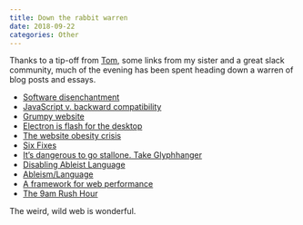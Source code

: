 ```yaml
---
title: Down the rabbit warren
date: 2018-09-22
categories: Other
---
```


Thanks to a tip-off from [Tom](https://www.twitter.com/truzyllo), some links from my sister and a great slack community, much of the evening has been spent heading down a warren of blog posts and essays.

- [Software disenchantment](http://tonsky.me/blog/disenchantment/)
- [JavaScript v. backward compatibility](http://tonsky.me/blog/compatibility/)
- [Grumpy website](https://grumpy.website)
- [Electron is flash for the desktop](https://josephg.com/blog/electron-is-flash-for-the-desktop/)
- [The website obesity crisis](http://idlewords.com/talks/website_obesity.htm)
- [Six Fixes](http://idlewords.com/talks/what_happens_next_will_amaze_you.htm#six_fixes)
- [It’s dangerous to go stallone. Take Glyphhanger](https://www.zachleat.com/web/glyphhanger/)
- [Disabling Ableist Language](https://www.copyediting.com/disabling-ableist-language/#.W6alsBNKjBL)
- [Ableism/Language](https://www.autistichoya.com/p/ableist-words-and-terms-to-avoid.html)
- [A framework for web performance](https://adactio.com/journal/14355)
- [The 9am Rush Hour](https://medium.com/@aerotwist/the-9am-rush-hour-2d7ae687efd5)

The weird, wild web is wonderful.
